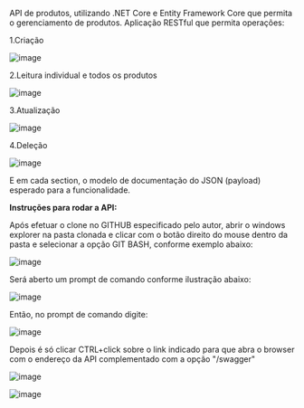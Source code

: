API de produtos, utilizando .NET Core e Entity Framework Core que permita o gerenciamento de produtos. Aplicação RESTful que permita operações:

1.Criação

![image](https://github.com/user-attachments/assets/773b736c-0679-4e78-94d6-749f2ed6795a)

2.Leitura individual e todos os produtos

![image](https://github.com/user-attachments/assets/fc0ea96f-f7f8-46f6-851b-c244f9be4a51)

3.Atualização

![image](https://github.com/user-attachments/assets/e44f38a6-7ee9-4910-a61d-2d5a5a70888b)

4.Deleção

![image](https://github.com/user-attachments/assets/8ab914a0-f519-47be-b731-98a2135fa8fc)


E em cada section, o modelo de documentação do JSON (payload) esperado para a funcionalidade.






**Instruções para rodar a API:**

Após efetuar o clone no GITHUB especificado pelo autor, abrir o windows explorer na pasta clonada e clicar com o botão direito do mouse dentro da pasta e selecionar a opção 
GIT BASH, conforme exemplo abaixo:
 
![image](https://github.com/user-attachments/assets/13f70ae7-d085-40cd-9fde-e19d209396a0)

Será aberto um prompt de comando conforme ilustração abaixo:

![image](https://github.com/user-attachments/assets/3c97d975-3f5e-49e9-a3c3-cbd7464b06bb)

Então, no prompt de comando digite:

![image](https://github.com/user-attachments/assets/a3a954b2-4aa2-494f-99df-529d61df0375)

Depois é só clicar CTRL+click sobre o link indicado para que abra o browser com o endereço da API complementado com a opção "/swagger"

![image](https://github.com/user-attachments/assets/b145c1dd-d468-4ec8-a92c-06c48a2f350c)

![image](https://github.com/user-attachments/assets/137f3d80-b041-4d0f-8bac-f6c9951e34f7)











